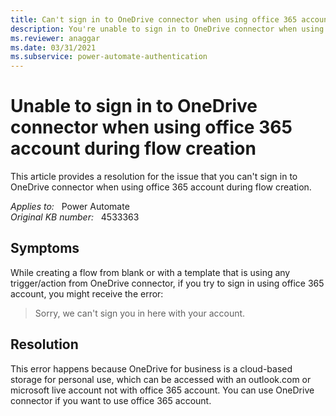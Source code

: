 ```yaml
---
title: Can't sign in to OneDrive connector when using office 365 account
description: You're unable to sign in to OneDrive connector when using office 365 account during flow creation. Provides a resolution.
ms.reviewer: anaggar
ms.date: 03/31/2021
ms.subservice: power-automate-authentication
---
```

# Unable to sign in to OneDrive connector when using office 365 account during flow creation

This article provides a resolution for the issue that you can't sign in to OneDrive connector when using office 365 account during flow creation.

_Applies to:_ &nbsp; Power Automate  
_Original KB number:_ &nbsp; 4533363

## Symptoms

While creating a flow from blank or with a template that is using any trigger/action from OneDrive connector, if you try to sign in using office 365 account, you might receive the error:

> Sorry, we can't sign you in here with your account.

## Resolution

This error happens because OneDrive for business is a cloud-based storage for personal use, which can be accessed with an outlook.com or microsoft live account not with office 365 account. You can use OneDrive connector if you want to use office 365 account.
